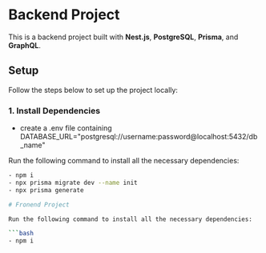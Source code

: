 # Backend Project

This is a backend project built with **Nest.js**, **PostgreSQL**, **Prisma**, and **GraphQL**.

## Setup

Follow the steps below to set up the project locally:

### 1. Install Dependencies
- create a .env file containing DATABASE_URL="postgresql://username:password@localhost:5432/db_name" 

Run the following command to install all the necessary dependencies:

```bash
- npm i
- npx prisma migrate dev --name init
- npx prisma generate

# Fronend Project

Run the following command to install all the necessary dependencies:

```bash
- npm i
